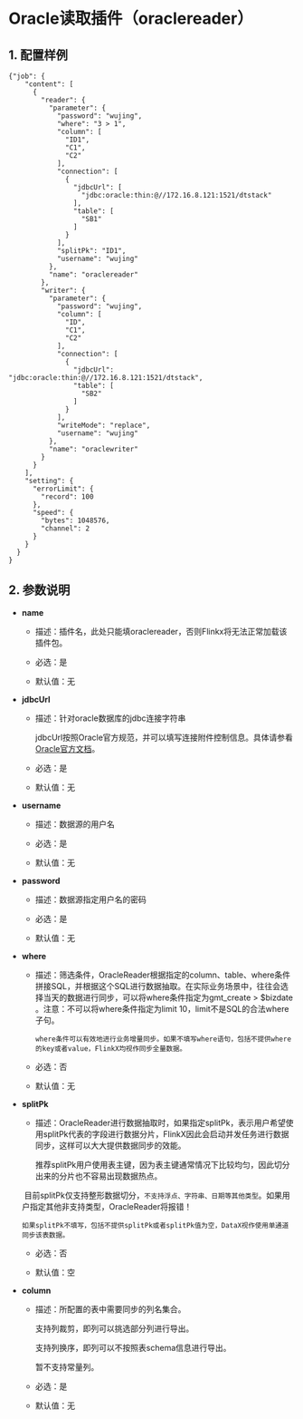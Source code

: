 # Oracle读取插件（oraclereader）

## 1. 配置样例

```
{"job": {
    "content": [
      {
        "reader": {
          "parameter": {
            "password": "wujing",
            "where": "3 > 1",
            "column": [
              "ID1",
              "C1",
              "C2"
            ],
            "connection": [
              {
                "jdbcUrl": [
                  "jdbc:oracle:thin:@//172.16.8.121:1521/dtstack"
                ],
                "table": [
                  "SB1"
                ]
              }
            ],
            "splitPk": "ID1",
            "username": "wujing"
          },
          "name": "oraclereader"
        },
        "writer": {
          "parameter": {
            "password": "wujing",
            "column": [
              "ID",
              "C1",
              "C2"
            ],
            "connection": [
              {
                "jdbcUrl": "jdbc:oracle:thin:@//172.16.8.121:1521/dtstack",
                "table": [
                  "SB2"
                ]
              }
            ],
            "writeMode": "replace",
            "username": "wujing"
          },
          "name": "oraclewriter"
        }
      }
    ],
    "setting": {
      "errorLimit": {
        "record": 100
      },
      "speed": {
        "bytes": 1048576,
        "channel": 2
      }
    }
  }
}
```

## 2. 参数说明

* **name**

 	* 描述：插件名，此处只能填oraclereader，否则Flinkx将无法正常加载该插件包。	
	* 必选：是 <br />

	* 默认值：无 <br />

* **jdbcUrl**

	* 描述：针对oracle数据库的jdbc连接字符串

		jdbcUrl按照Oracle官方规范，并可以填写连接附件控制信息。具体请参看[Oracle官方文档](http://www.oracle.com/technetwork/database/enterprise-edition/documentation/index.html)。
		
	* 必选：是 <br />

	* 默认值：无 <br />

* **username**

	* 描述：数据源的用户名 <br />

	* 必选：是 <br />

	* 默认值：无 <br />

* **password**

	* 描述：数据源指定用户名的密码 <br />

	* 必选：是 <br />

	* 默认值：无 <br />

* **where**

	* 描述：筛选条件，OracleReader根据指定的column、table、where条件拼接SQL，并根据这个SQL进行数据抽取。在实际业务场景中，往往会选择当天的数据进行同步，可以将where条件指定为gmt_create > $bizdate 。注意：不可以将where条件指定为limit 10，limit不是SQL的合法where子句。<br />

          where条件可以有效地进行业务增量同步。如果不填写where语句，包括不提供where的key或者value，FlinkX均视作同步全量数据。

	* 必选：否 <br />

	* 默认值：无 <br />

* **splitPk**

	* 描述：OracleReader进行数据抽取时，如果指定splitPk，表示用户希望使用splitPk代表的字段进行数据分片，FlinkX因此会启动并发任务进行数据同步，这样可以大大提供数据同步的效能。

	  推荐splitPk用户使用表主键，因为表主键通常情况下比较均匀，因此切分出来的分片也不容易出现数据热点。

	  目前splitPk仅支持整形数据切分，`不支持浮点、字符串、日期等其他类型`。如果用户指定其他非支持类型，OracleReader将报错！

	  如果splitPk不填写，包括不提供splitPk或者splitPk值为空，DataX视作使用单通道同步该表数据。

	* 必选：否 <br />

	* 默认值：空 <br />



* **column**

	* 描述：所配置的表中需要同步的列名集合。

	  支持列裁剪，即列可以挑选部分列进行导出。

      支持列换序，即列可以不按照表schema信息进行导出。

      暂不支持常量列。

	* 必选：是 <br />

	* 默认值：无 <br />

